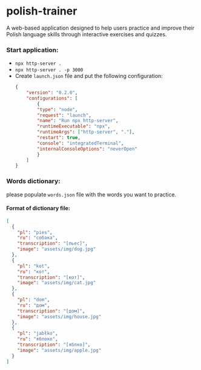 # polish-trainer
A web-based application designed to help users practice and improve their Polish language skills through interactive exercises and quizzes.

### **Start application**:
* `npx http-server .`
* `npx http-server . -p 3000`
* Create `launch.json` file and put the following configuration:
    ```json
    {
        "version": "0.2.0",
        "configurations": [
            {
            "type": "node",
            "request": "launch",
            "name": "Run npx http-server",
            "runtimeExecutable": "npx",
            "runtimeArgs": ["http-server", "."],
            "restart": true,
            "console": "integratedTerminal",
            "internalConsoleOptions": "neverOpen"
            }
        ]
    }
    ```

### **Words dictionary**:
please populate `words.json` file with the words you want to practice.

#### Format of dictionary file:
```json
[
  {
    "pl": "pies",
    "ru": "собака",
    "transcription": "[пьес]",
    "image": "assets/img/dog.jpg"
  },
  {
    "pl": "kot",
    "ru": "кот",
    "transcription": "[кот]",
    "image": "assets/img/cat.jpg"
  },
  {
    "pl": "dom",
    "ru": "дом",
    "transcription": "[дом]",
    "image": "assets/img/house.jpg"
  },
  {
    "pl": "jabłko",
    "ru": "яблоко",
    "transcription": "[яблко]",
    "image": "assets/img/apple.jpg"
  }
]
```
